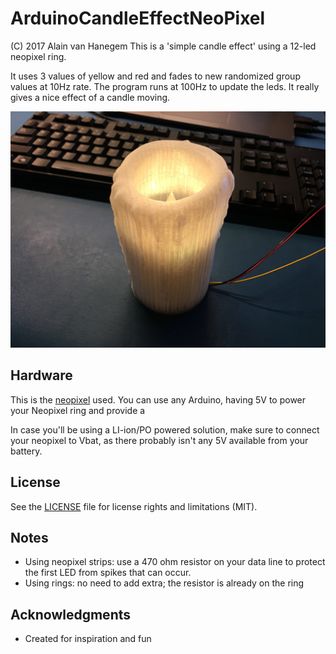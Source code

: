# ArduinoCandleEffectNeoPixel

(C) 2017 Alain van Hanegem
This is a 'simple candle effect' using a 12-led neopixel ring. 

It uses 3 values of yellow and red and fades to new randomized group values at 10Hz rate. The program runs at 100Hz to update the leds. It really gives a nice effect of a candle moving.

![Snapshot of the candle with a neopixel ring](/candle.jpg)


## Hardware

This is the [neopixel](https://www.adafruit.com/product/1643) used. You can use any Arduino, having 5V to power your Neopixel ring and provide a 

In case you'll be using a LI-ion/PO powered solution, make sure to connect your neopixel to Vbat, as there probably isn't any 5V available from your battery.

## License 

See the [LICENSE](LICENSE.md) file for license rights and limitations (MIT).

## Notes
* Using neopixel strips: use a 470 ohm resistor on your data line to protect the first LED from spikes that can occur.
* Using rings: no need to add extra; the resistor is already on the ring

## Acknowledgments

* Created for inspiration and fun

